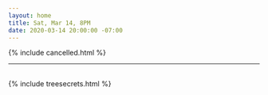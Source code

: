 ```yaml
---
layout: home
title: Sat, Mar 14, 8PM
date: 2020-03-14 20:00:00 -07:00
---
```

{% include cancelled.html %}
<br>
<hr />
<br>
{% include treesecrets.html %}
